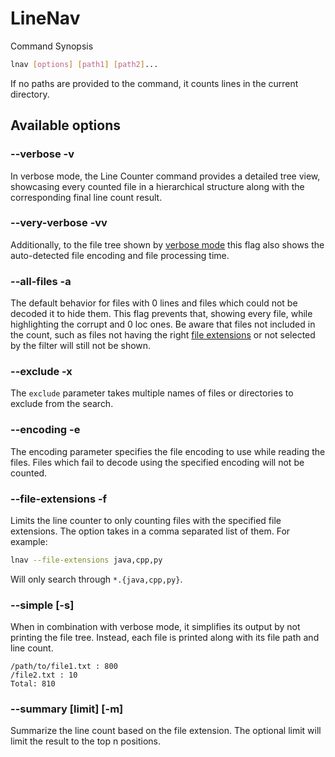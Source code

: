 # LineNav

Command Synopsis

```bash
lnav [options] [path1] [path2]...
```

If no paths are provided to the command, it counts lines in the current directory.

## Available options

### --verbose -v

In verbose mode, the Line Counter command provides a detailed tree view, showcasing every counted file in a hierarchical
structure along with the corresponding final line count result.

### --very-verbose -vv

Additionally, to the file tree shown by [verbose mode](#--verbose--v) this flag also shows the auto-detected file
encoding and file processing time.

### --all-files -a

The default behavior for files with 0 lines and files which could not be decoded it to hide them. This flag prevents
that, showing every file, while highlighting the corrupt and 0 loc ones. Be aware that files not included in the count,
such as files not having the right [file extensions](#--file-extensions--f) or not selected by the filter will still not be
shown.

### --exclude -x

The `exclude` parameter takes multiple names of files or directories to exclude from the search.

### --encoding -e

The encoding parameter specifies the file encoding to use while reading the files. Files which fail to decode using the
specified encoding will not be counted.

### --file-extensions -f

Limits the line counter to only counting files with the specified file extensions. The option takes in a comma separated
list of them.
For example:

```bash
lnav --file-extensions java,cpp,py
```

Will only search through `*.{java,cpp,py}`.

### --simple \[-s]

When in combination with verbose mode, it simplifies its output by not printing the file tree. Instead, each file is
printed along with its file path and line count.

```text
/path/to/file1.txt : 800
/file2.txt : 10
Total: 810
```

### --summary \[limit] \[-m]

Summarize the line count based on the file extension.
The optional limit will limit the result to the top n positions.